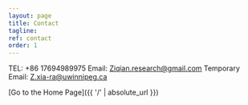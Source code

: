 ```yaml
---
layout: page
title: Contact
tagline: 
ref: contact
order: 1
---
```

TEL: +86 17694989975
Email: Ziqian.research@gmail.com
Temporary Email: Z.xia-ra@uwinnipeg.ca

[Go to the Home Page]({{ '/' | absolute_url }})
